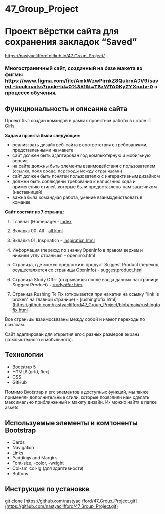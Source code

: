# 47_Group_Project

# Проект вёрстки сайта для сохранения закладок “Saved” 
https://nastyaclifford.github.io/47_Group_Project/

### Многостраничный сайт, созданный на базе макета из фигмы https://www.figma.com/file/AmkWzwPirnkZ8QukrxADV9/saved.-bookmarks?node-id=0%3A1&t=T8xWTA0KyZYXrudv-0 в процессе обучения.

## Функциональность и описание сайта

Проект был создан командой в рамках проектной работы в школе IT Girls.

**Задачи проекта были следующие:**

- реализовать дизайн веб-сайта в соответствии с требованиями, представленными на макете
- сайт должен быть адаптирован под компьютерную и мобильную версию
- на сайте должны быть элементы взаимодействия с пользователем (ссылки, поля ввода, переходы между страницами)
- сайт должен быть понятен пользователю с интерактивным дизайном
- должны быть соблюдены требования к написанию кода и применению стилей, которые были предоставлены нам заказчиком (наставницей)
- важна была командная работа, умение взаимодействовать в команде

**Сайт состоит из 7 страниц:**

1. Главная (Homepage) - [index](https://github.com/nastyaclifford/47_Group_Project/blob/main/index.html)

2. Вкладка 00. All - [all.html](https://github.com/nastyaclifford/47_Group_Project/blob/main/all.html)

3. Вкладка 01. Inspiration - [inspiration.html](https://github.com/nastyaclifford/47_Group_Project/blob/main/inspiration.html)

4. Информация (переход по значку OpenInfo в правом верхем и нижнем углу страницы) - [openinfo.html](https://github.com/nastyaclifford/47_Group_Project/blob/main/openinfo.html)

5. Страница, где можно предложить продукт Suggest Product (переход осуществляется со страницы OpenInfo) - [suggestproduct.html](https://github.com/nastyaclifford/47_Group_Project/blob/main/suggestproduct.html)

6. Страница Study Offer (открывается после ввода данных на странице Suggest Product) - [studyoffer.html](https://github.com/nastyaclifford/47_Group_Project/blob/main/studyoffer.html)

7. Страница Rushing To Fix (открывается при нажатии на ссылку "link is broken" на главной странице) - [rushingtofix.html] (https://github.com/nastyaclifford/47_Group_Project/blob/main/rushingtofix.html)

Все страницы взаимосвязаны между собой и имеют переходы по ссылкам.

Сайт адаптирован для открытия его с разных размеров экрана (компьютерного и мобильного).

## Технологии

- Bootstrap 5
- HTML5 (grid, flex)
- CSS
- GitHub

Помимо Bootstrap и его элементов и доступных функций, мы также применяли дополнительные стили, которые позволили нам сделать максимально приближенный к макету дизайн. Их можно найти в папке assets.

## Используемые элементы и компоненты Bootstrap

- Cards
- Navigation
- Links
- Paddings and Margins
- Font-size, -color, -weight
- Col-sm, col-lg (для адаптивности)
- Buttons

## Инструкция по установке

git clone [https://github.com/nastyaclifford/47_Group_Project.git](https://github.com/nastyaclifford/47_Group_Project.git)
